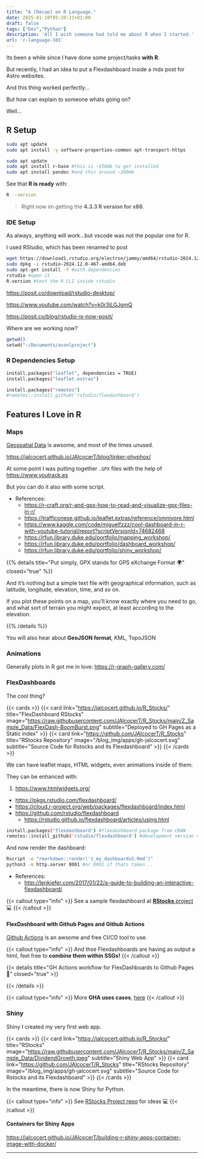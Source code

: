 ```yaml
---
title: "A [Recap] on R Language."
date: 2025-01-10T05:20:21+01:00
draft: false
tags: ["Dev","Python"]
description: 'All I wish someone had told me about R when I started.'
url: 'r-language-101'
---
```


Its been a while since I have done some project/tasks **with R**.

But recently, I had an idea to put a Flexdashboard inside a mdx post for Astro websites.

And this thing worked perfectly...

But how can explain to someone whats going on?

Well...

## R Setup

```sh
sudo apt update
sudo apt install -y software-properties-common apt-transport-https
```

```sh
sudo apt update
sudo apt install r-base #this is ~150mb to get installed
sudo apt install pandoc #and this around ~200mb
```

See that **R is ready** with:

```sh
R --version
```

> Right now im getting the **4.3.3 R version for x86**.

### IDE Setup

As always, anything will work...but vscode was not the popular one for R.

I used RStudio, which has been renamed to post

```sh
wget https://download1.rstudio.org/electron/jammy/amd64/rstudio-2024.12.0-467-amd64.deb
sudo dpkg -i rstudio-2024.12.0-467-amd64.deb
sudo apt-get install -f #with dependencies
rstudio #open it
R.version #test the R CLI inside rstudio
```

https://posit.co/download/rstudio-desktop/

https://www.youtube.com/watch?v=k0r3iLGJgmQ

https://posit.co/blog/rstudio-is-now-posit/

Where are we working now?

```sh
getwd()
setwd("~/Documents/acoolproject")
```

### R Dependencies Setup

```sh
install.packages("leaflet", dependencies = TRUE)
install.packages("leaflet.extras")

install.packages("remotes")
#remotes::install_github('rstudio/flexdashboard')
```


## Features I Love in R

### Maps

[Geospatial Data](https://jalcocert.github.io/JAlcocerT/geospatial-data/) is awsome, and most of the times unused.

https://jalcocert.github.io/JAlcocerT/blog/tinker-phyphox/

At some point I was putting together `.GPX` files with the help of https://www.youtrack.es

But you can do it also with some script.

* References:
    * https://r-craft.org/r-and-gpx-how-to-read-and-visualize-gpx-files-in-r/
    * https://trafficonese.github.io/leaflet.extras/reference/omnivore.html
    * <https://www.kaggle.com/code/miguelfzzz/cool-dashboard-in-r-with-youtube-tutorial/report?scriptVersionId=74682468>
    * <https://rfun.library.duke.edu/portfolio/mapping_workshop/>
    * <https://rfun.library.duke.edu/portfolio/dashboard_workshop/>
    * <https://rfun.library.duke.edu/portfolio/shiny_workshop/>


{{% details title="Put simply, GPX stands for GPS eXchange Format 🌍" closed="true" %}}

And it’s nothing but a simple text file with geographical information, such as latitude, longitude, elevation, time, and so on.

If you plot these points on a map, you’ll know exactly where you need to go, and what sort of terrain you might expect, at least according to the elevation.

{{% /details %}}


You will also hear about **GeoJSON format**, KML, TopoJSON

### Animations


Generally plots in R got me in love: <https://r-graph-gallery.com/> 




### FlexDashboards


The cool thing? 

{{< cards >}}
  {{< card link="https://jalcocert.github.io/R_Stocks/" title="FlexDashboard RStocks" image="https://raw.githubusercontent.com/JAlcocerT/R_Stocks/main/Z_Sample_Data/FlexDash-BoomBurst.png" subtitle="Deployed to GH Pages as a Static index" >}}
  {{< card link="https://github.com/JAlcocerT/R_Stocks" title="RStocks Repository" image="/blog_img/apps/gh-jalcocert.svg" subtitle="Source Code for Rstocks and its Flexdashboard" >}}
{{< /cards >}}

We can have leaflet maps, HTML widgets, even animations inside of them.

They can be enhanced with:

1. https://www.htmlwidgets.org/


* https://pkgs.rstudio.com/flexdashboard/
* https://cloud.r-project.org/web/packages/flexdashboard/index.html
* https://github.com/rstudio/flexdashboard
    * https://rstudio.github.io/flexdashboard/articles/using.html

```sh
install.packages("flexdashboard") #flexdashboard package from CRAN
remotes::install_github('rstudio/flexdashboard') #development version of the package, install it from GitHub via the remotes package
```

And now render the dashboard:

```sh
Rscript -e "rmarkdown::render('z_my_dashboardv2.Rmd')"
python3 -m http.server 8001 #or 8001 if thats taken...
```

* References:
    * http://lenkiefer.com/2017/01/22/a-guide-to-building-an-interactive-flexdashboard/


{{< callout type="info" >}}
See a sample flexdashboard at [**RStocks** project](https://github.com/JAlcocerT/R_Stocks)  💻
{{< /callout >}}



#### FlexDashboard with Github Pages and Github Actions

[Github Actions](https://jalcocert.github.io/JAlcocerT/github-actions-use-cases/#actions-cicd-for-python-projects) is an awsome and free CI/CD tool to use.

{{< callout type="info" >}}
And thse Flexdashboards are having as output a html, feel free to **combine them within SSGs!**
{{< /callout >}}

{{< details title="GH Actions workflow for FlexDashboards to Github Pages 📌" closed="true" >}}



{{< /details >}}

{{< callout type="info" >}}
More **GHA uses cases**, [here](https://jalcocert.github.io/JAlcocerT/github-actions-use-cases/#actions-cicd-for-python-projects)
{{< /callout >}}


### Shiny

Shiny I created my very first web app.


{{< cards >}}
  {{< card link="https://jalcocert.github.io/R_Stocks/" title="RStocks" image="https://raw.githubusercontent.com/JAlcocerT/R_Stocks/main/Z_Sample_Data/DividendGrowth.jpeg" subtitle="Shiny Web App" >}}
  {{< card link="https://github.com/JAlcocerT/R_Stocks" title="RStocks Repository" image="/blog_img/apps/gh-jalcocert.svg" subtitle="Source Code for Rstocks and its Flexdashboard" >}}
{{< /cards >}}

In the meantime, there is now Shiny for Python.


{{< callout type="info" >}}
See [RStocks Project repo](https://github.com/JAlcocerT/R_Stocks) for ideas  💻 
{{< /callout >}}

#### Containers for Shiny Apps

https://jalcocert.github.io/JAlcocerT/building-r-shiny-apps-container-image-with-docker/




---
<!-- 
https://github.com/RamiKrispin/shinylive
https://www.dataquest.io/blog/install-package-r/ -->


<!-- ### How can I contribute?

The code is accesible from [my Github Repository of R/Stocks](https://github.com/JAlcocerT/R_Stocks "R Stocks Github {rel='nofollow'}")

Please feel free to fork the repository and experiment with the code. -->

<!-- fossengineer/rstocks_shiny:latest
 docker run --name stocksubuntu -p 3836:3838 --detach fossengineer/rstocks_rbase2:latest
# you may need log out first `docker logout` ref. https://stackoverflow.com/a/53835882/248616 docker login

docker tag firstimage YOUR_DOCKERHUB_NAME/firstimage

docker push YOUR_DOCKERHUB_NAME/firstimage
docker run --name py_trip_planner --network tunnel -p 8050:8050 --detach py_trip_planner

docker run --name py_trip_planner --network tunnel -p 8050:8050 --detach fossengineer/trip_planner:arm64
MANIFEST: to detect that is arm64 directly -> multi-image (?)
https://hub.docker.com/r/fossengineer/trip_planner:arm64

To label docker images
To Private
 -->